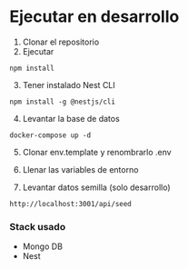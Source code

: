 # Ejecutar en desarrollo 

1. Clonar el repositorio 
2. Ejecutar 
```
npm install
```
3. Tener instalado Nest CLI 
```
npm install -g @nestjs/cli
```

4. Levantar la base de datos
```
docker-compose up -d

```
5. Clonar env.template y renombrarlo .env

6. Llenar las variables de entorno

7. Levantar datos semilla (solo desarrollo)
```
http://localhost:3001/api/seed
```
### Stack usado

* Mongo DB
* Nest

